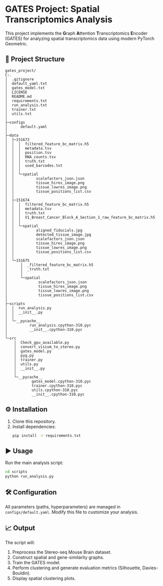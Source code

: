# GATES Project: Spatial Transcriptomics Analysis

This project implements the **G**raph **A**ttention **T**ranscriptomics **E**ncoder (GATES) for analyzing spatial transcriptomics data using modern PyTorch Geometric.

## 📁 Project Structure

```
gates_project/
C:.
│  .gitignore
│  default_yaml.txt
│  gates_model.txt
│  LICENSE
│  README.md
│  requirements.txt
│  run_analysis.txt
│  trainer.txt
│  utils.txt
│
├─configs
│      default.yaml
│
├─data
│  ├─151673
│  │  │  filtered_feature_bc_matrix.h5
│  │  │  metadata.tsv
│  │  │  position.tsv
│  │  │  RNA_counts.tsv
│  │  │  truth.txt
│  │  │  used_barcodes.txt
│  │  │
│  │  └─spatial
│  │          scalefactors_json.json
│  │          tissue_hires_image.png
│  │          tissue_lowres_image.png
│  │          tissue_positions_list.csv
│  │
│  ├─151674
│  │  │  filtered_feature_bc_matrix.h5
│  │  │  metadata.tsv
│  │  │  truth.txt
│  │  │  V1_Breast_Cancer_Block_A_Section_1_raw_feature_bc_matrix.h5
│  │  │
│  │  └─spatial
│  │          aligned_fiducials.jpg
│  │          detected_tissue_image.jpg
│  │          scalefactors_json.json
│  │          tissue_hires_image.png
│  │          tissue_lowres_image.png
│  │          tissue_positions_list.csv
│  │
│  └─151675
│      │  _filtered_feature_bc_matrix.h5
│      │  _truth.txt
│      │
│      └─spatial
│              scalefactors_json.json
│              tissue_hires_image.png
│              tissue_lowres_image.png
│              tissue_positions_list.csv
│
├─scripts
│  │  run_analysis.py
│  │  __init__.py
│  │
│  └─__pycache__
│          run_analysis.cpython-310.pyc
│          __init__.cpython-310.pyc
│
└─src
    │  Check_gpu_available.py
    │  convert_visium_to_stereo.py
    │  gates_model.py
    │  pyg.py
    │  trainer.py
    │  utils.py
    │  __init__.py
    │
    └─__pycache__
            gates_model.cpython-310.pyc
            trainer.cpython-310.pyc
            utils.cpython-310.pyc
            __init__.cpython-310.pyc
```

## ⚙️ Installation

1. Clone this repository.
2. Install dependencies:
   ```bash
   pip install -r requirements.txt
   ```

## ▶️ Usage

Run the main analysis script:

```bash
cd scripts
python run_analysis.py
```

## 🛠 Configuration

All parameters (paths, hyperparameters) are managed in `configs/default.yaml`. Modify this file to customize your analysis.

## 📈 Output

The script will:
1. Preprocess the Stereo-seq Mouse Brain dataset.
2. Construct spatial and gene-similarity graphs.
3. Train the GATES model.
4. Perform clustering and generate evaluation metrics (Silhouette, Davies-Bouldin).
5. Display spatial clustering plots.
